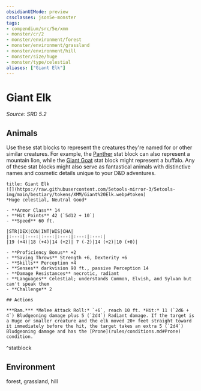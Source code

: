 ```yaml
---
obsidianUIMode: preview
cssclasses: json5e-monster
tags:
- compendium/src/5e/xmm
- monster/cr/2
- monster/environment/forest
- monster/environment/grassland
- monster/environment/hill
- monster/size/huge
- monster/type/celestial
aliases: ["Giant Elk"]
---
```

# Giant Elk
*Source: SRD 5.2*  

## Animals

Use these stat blocks to represent the creatures they're named for or other similar creatures. For example, the [Panther](panther-xmm.md) stat block can also represent a mountain lion, while the [Giant Goat](giant-goat-xmm.md) stat block might represent a buffalo. Any of these stat blocks might also serve as fantastical animals with distinctive names and cosmetic details unique to your D&D adventures.

```ad-statblock
title: Giant Elk
![](https://raw.githubusercontent.com/5etools-mirror-3/5etools-img/main/bestiary/tokens/XMM/Giant%20Elk.webp#token)
*Huge celestial, Neutral Good*

- **Armor Class** 14
- **Hit Points** 42 (`5d12 + 10`)
- **Speed** 60 ft.

|STR|DEX|CON|INT|WIS|CHA|
|:---:|:---:|:---:|:---:|:---:|:---:|
|19 (+4)|18 (+4)|14 (+2)| 7 (-2)|14 (+2)|10 (+0)|

- **Proficiency Bonus** +2
- **Saving Throws** Strength +6, Dexterity +6
- **Skills** Perception +4
- **Senses** darkvision 90 ft., passive Perception 14
- **Damage Resistances** necrotic, radiant
- **Languages** Celestial; understands Common, Elvish, and Sylvan but can't speak them
- **Challenge** 2

## Actions

***Ram.*** *Melee Attack Roll:* `+6`, reach 10 ft. *Hit:* 11 (`2d6 + 4`) Bludgeoning damage plus 5 (`2d4`) Radiant damage. If the target is a Huge or smaller creature and the elk moved 20+ feet straight toward it immediately before the hit, the target takes an extra 5 (`2d4`) Bludgeoning damage and has the [Prone](rules/conditions.md#Prone) condition.
```
^statblock

## Environment

forest, grassland, hill